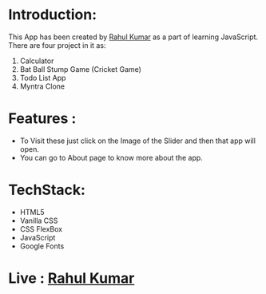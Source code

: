 # Introduction: 
This App has been created by [Rahul Kumar](https://linkedin.com/in/rahulkumarpahwa) as a part of learning JavaScript. There are four project in it as: 
1. Calculator
2. Bat Ball Stump Game (Cricket Game)
3. Todo List App
4. Myntra Clone

# Features :
- To Visit these just click on the Image of the Slider and then that app will open.
- You can go to About page to know more about the app.

# TechStack:
- HTML5
- Vanilla CSS
- CSS FlexBox
- JavaScript
- Google Fonts

# Live : [Rahul Kumar](https://js-projects-rahul.vercel.app/)
